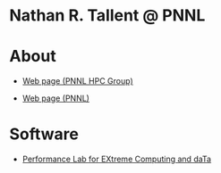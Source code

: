 <!-- -*-Mode: markdown;-*- -->
<!-- $Id$ -->


Nathan R. Tallent @ PNNL
=============================================================================


# About

* [Web page (PNNL HPC Group)](https://hpc.pnnl.gov/people/tallent)

* [Web page (PNNL)](https://www.pnnl.gov/people/nathan-tallent)


# Software

* [Performance Lab for EXtreme Computing and daTa](https://github.com/perflab-exact)


